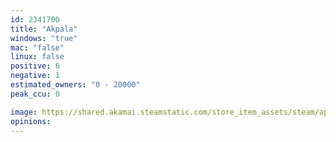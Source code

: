 ```yaml
---
id: 2341700
title: "Akpala"
windows: "true"
mac: "false"
linux: false
positive: 6
negative: 1
estimated_owners: "0 - 20000"
peak_ccu: 0

image: https://shared.akamai.steamstatic.com/store_item_assets/steam/apps/2341700/header.jpg?t=1725468380
opinions:
---
```

